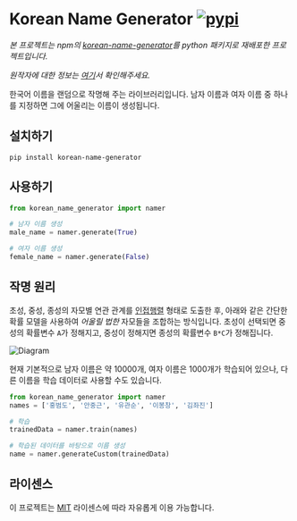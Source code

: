 # Korean Name Generator [![pypi][pypi-image]][pypi-url]

[pypi-image]: https://img.shields.io/pypi/v/korean-name-generator.svg
[pypi-url]: https://img.shields.io/pypi/v/korean-name-generator

*본 프로젝트는 npm의 [korean-name-generator](https://www.npmjs.com/package/korean-name-generatorhttps://www.npmjs.com/package/korean-name-generator)를 python 패키지로 재배포한 프로젝트입니다.*

*원작자에 대한 정보는 [여기](https://github.com/agemor/korean-name-generator)서 확인해주세요.*

한국어 이름을 랜덤으로 작명해 주는 라이브러리입니다. 남자 이름과 여자 이름 중 하나를 지정하면 그에 어울리는 이름이 생성됩니다.

## 설치하기
```
pip install korean-name-generator
```

## 사용하기
```python
from korean_name_generator import namer

# 남자 이름 생성
male_name = namer.generate(True)

# 여자 이름 생성
female_name = namer.generate(False)
```

## 작명 원리

초성, 중성, 종성의 자모별 연관 관계를 [인접행렬](https://en.wikipedia.org/wiki/Adjacency_matrix) 형태로 도출한 후, 아래와 같은 간단한 확률 모델을 사용하여 *어울릴 법한* 자모들을 조합하는 방식입니다. 초성이 선택되면 중성의 확률변수 `A`가 정해지고, 중성이 정해지면 종성의 확률변수 `B*C`가 정해집니다.

![Diagram](https://user-images.githubusercontent.com/6297755/29570112-74a030aa-8790-11e7-906a-e479e982fe08.png)

현재 기본적으로 남자 이름은 약 10000개, 여자 이름은 1000개가 학습되어 있으나, 다른 이름을 학습 데이터로 사용할 수도 있습니다.
```python
from korean_name_generator import namer
names = ['홍범도', '안중근', '유관순', '이봉창', '김좌진']

# 학습
trainedData = namer.train(names)

# 학습된 데이터를 바탕으로 이름 생성
name = namer.generateCustom(trainedData)
```

## 라이센스
이 프로젝트는 [MIT]() 라이센스에 따라 자유롭게 이용 가능합니다.